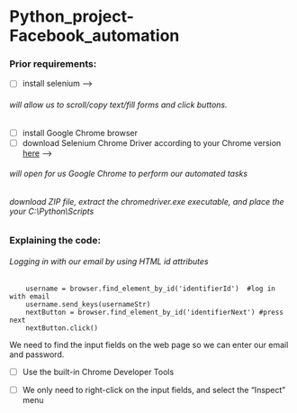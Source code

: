 # Python_project-Facebook_automation

### Prior requirements:
- [ ] install selenium -->
###### *will allow us to scroll/copy text/fill forms and click buttons.*
- [ ] install Google Chrome browser
- [ ] download Selenium Chrome Driver according to your Chrome version [here](https://sites.google.com/a/chromium.org/chromedriver/downloads) -->
###### *will open for us Google Chrome to perform our automated tasks*
###### *download ZIP file, extract the chromedriver.exe executable, and place the your C:\Python\Scripts*

### Explaining the code:
###### Logging in with our email by using HTML id attributes 

```
    username = browser.find_element_by_id('identifierId')  #log in with email
    username.send_keys(usernameStr)
    nextButton = browser.find_element_by_id('identifierNext') #press next
    nextButton.click()
```

We need to find the input fields on the web page so we can enter our email and password.

- [ ] Use the built-in Chrome Developer Tools
- [ ] We only need to right-click on the input fields, and select the “Inspect” menu



